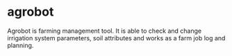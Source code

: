 # agrobot
Agrobot is farming management tool. It is able to check and change irrigation system parameters, soil attributes and works as a farm job log and planning. 
